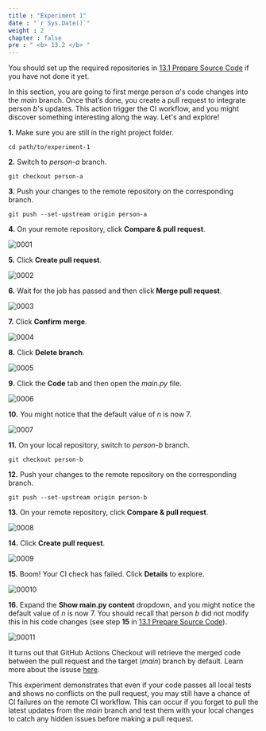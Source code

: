 ```yaml
---
title : "Experiment 1"
date : "`r Sys.Date()`"
weight : 2
chapter : false
pre : " <b> 13.2 </b> "
---
```


You should set up the required repositories in [13.1 Prepare Source Code](13-experiments-with-gitHub-actions-merge-group/1-prepare-source-code) if you have not done it yet. 

In this section, you are going to first merge person *a*'s code changes into the *main* branch. Once that’s done, you create a pull request to integrate person *b*'s updates. This action trigger the CI workflow, and you might discover something interesting along the way. Let's and explore!

**1.** Make sure you are still in the right project folder.

```git
cd path/to/experiment-1
```

**2.** Switch to *person-a* branch.

```git
git checkout person-a
```

**3.** Push your changes to the remote repository on the corresponding branch.

```git
git push --set-upstream origin person-a
```

**4.** On your remote repository, click **Compare & pull request**.

![0001](/images/13/2/0001.svg?featherlight=false&width=100pc)

**5.** Click **Create pull request**.

![0002](/images/13/2/0002.svg?featherlight=false&width=100pc)

**6.** Wait for the job has passed and then click **Merge pull request**.

![0003](/images/13/2/0003.svg?featherlight=false&width=100pc)

**7.** Click **Confirm merge**.

![0004](/images/13/2/0004.svg?featherlight=false&width=100pc)

**8.** Click **Delete branch**.

![0005](/images/13/2/0005.svg?featherlight=false&width=100pc)

**9.** Click the **Code** tab and then open the *main.py* file.

![0006](/images/13/2/0006.svg?featherlight=false&width=100pc)

**10.** You might notice that the default value of *n* is now 7.

![0007](/images/13/2/0007.svg?featherlight=false&width=100pc)

**11.** On your local repository, switch to *person-b* branch.

```git
git checkout person-b
```

**12.** Push your changes to the remote repository on the corresponding branch.

```git
git push --set-upstream origin person-b
```

**13.** On your remote repository, click **Compare & pull request**.

![0008](/images/13/2/0008.svg?featherlight=false&width=100pc)

**14.** Click **Create pull request**.

![0009](/images/13/2/0009.svg?featherlight=false&width=100pc)

**15.** Boom! Your CI check has failed. Click **Details** to explore.

![00010](/images/13/2/00010.svg?featherlight=false&width=100pc)

**16.** Expand the **Show main.py content** dropdown, and you might notice the default value of *n* is now 7. You should recall that person *b* did not modify this in his code changes (see step **15** in [13.1 Prepare Source Code](13-experiments-with-gitHub-actions-merge-group/1-prepare-source-code)).

![00011](/images/13/2/00011.svg?featherlight=false&width=100pc)

It turns out that GitHub Actions Checkout will retrieve the merged code between the pull request and the target (*main*) branch by default. Learn more about the issuse [here](https://github.com/actions/checkout/issues/881).

This experiment demonstrates that even if your code passes all local tests and shows no conflicts on the pull request, you may still have a chance of CI failures on the remote CI workflow. This can occur if you forget to pull the latest updates from the *main* branch and test them with your local changes to catch any hidden issues before making a pull request.